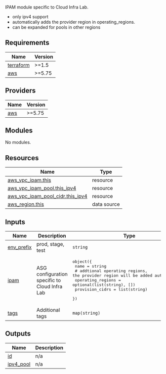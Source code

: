 
IPAM module specific to Cloud Infra Lab.
- only ipv4 support
- automatically adds the provider region in operating\_regions.
- can be expanded for pools in other regions

## Requirements

| Name | Version |
|------|---------|
| <a name="requirement_terraform"></a> [terraform](#requirement\_terraform) | >=1.5 |
| <a name="requirement_aws"></a> [aws](#requirement\_aws) | >=5.75 |

## Providers

| Name | Version |
|------|---------|
| <a name="provider_aws"></a> [aws](#provider\_aws) | >=5.75 |

## Modules

No modules.

## Resources

| Name | Type |
|------|------|
| [aws_vpc_ipam.this](https://registry.terraform.io/providers/hashicorp/aws/latest/docs/resources/vpc_ipam) | resource |
| [aws_vpc_ipam_pool.this_ipv4](https://registry.terraform.io/providers/hashicorp/aws/latest/docs/resources/vpc_ipam_pool) | resource |
| [aws_vpc_ipam_pool_cidr.this_ipv4](https://registry.terraform.io/providers/hashicorp/aws/latest/docs/resources/vpc_ipam_pool_cidr) | resource |
| [aws_region.this](https://registry.terraform.io/providers/hashicorp/aws/latest/docs/data-sources/region) | data source |

## Inputs

| Name | Description | Type | Default | Required |
|------|-------------|------|---------|:--------:|
| <a name="input_env_prefix"></a> [env\_prefix](#input\_env\_prefix) | prod, stage, test | `string` | n/a | yes |
| <a name="input_ipam"></a> [ipam](#input\_ipam) | ASG configuration specific to Cloud Infra Lab | <pre>object({<br/>    name = string<br/>    # addtional operating regions, the provider region will be added automatically<br/>    operating_regions = optional(list(string), [])<br/>    provision_cidrs   = list(string)<br/>  })</pre> | n/a | yes |
| <a name="input_tags"></a> [tags](#input\_tags) | Additional tags | `map(string)` | `{}` | no |

## Outputs

| Name | Description |
|------|-------------|
| <a name="output_id"></a> [id](#output\_id) | n/a |
| <a name="output_ipv4_pool"></a> [ipv4\_pool](#output\_ipv4\_pool) | n/a |
